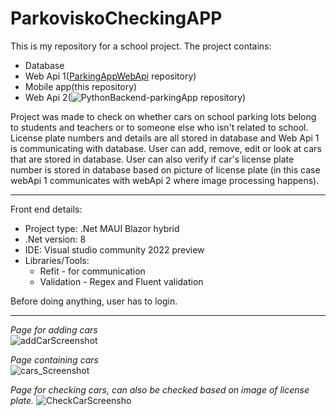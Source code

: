 # ParkoviskoCheckingAPP

This is my repository for a school project. The project contains:

- Database
- Web Api 1([ParkingAppWebApi](https://github.com/f1l1ph/ParkingAppWebApi/) repository)
- Mobile app(this repository)
- Web Api 2(![PythonBackend-parkingApp](https://github.com/f1l1ph/PythonBackend-parkingApp) repository)

Project was made to check on whether cars on school parking lots belong to students and teachers or to someone else who isn't related to school. 
License plate numbers and details are all stored in database and Web Api 1 is communicating with database. 
User can add, remove, edit or look at cars that are stored in database. 
User can also verify if car's license plate number is stored in database based on picture of license plate (in this case webApi 1 communicates with webApi 2 where image processing happens).

---

Front end details:
 - Project type: .Net MAUI Blazor hybrid
 - .Net version: 8
 - IDE: Visual studio community 2022 preview
 - Libraries/Tools:
   - Refit - for communication
   - Validation - Regex and Fluent validation

Before doing anything, user has to login.<br>

---

<em>Page for adding cars</em><br>
![addCarScreenshot](https://github.com/f1l1ph/ParkoviskoCheckingAPP/assets/50553234/9c4c0c6d-333d-43c1-9b19-f9ab5de2d8b3)

<em>Page containing cars</em><br>
![cars_Screenshot](https://github.com/f1l1ph/ParkoviskoCheckingAPP/assets/50553234/15a7f04d-df6b-4780-948b-18df8d1fb4df)

<em>Page for checking cars, can also be checked based on image of license plate.</em>
![CheckCarScreensho](https://github.com/f1l1ph/ParkoviskoCheckingAPP/assets/50553234/d3d769f0-1807-4ea8-9ff2-77c2ca088b64)
